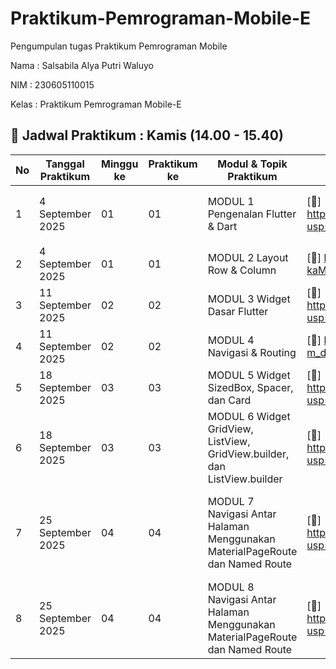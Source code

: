 # Praktikum-Pemrograman-Mobile-E
Pengumpulan tugas Praktikum Pemrograman Mobile

Nama : Salsabila Alya Putri Waluyo

NIM : 230605110015

Kelas : Praktikum Pemrograman Mobile-E  
## 📅 Jadwal Praktikum : Kamis (14.00 - 15.40)

| No | Tanggal Praktikum | Minggu ke | Praktikum ke | Modul & Topik Praktikum           | Link Google Drive | Link GitHub |
|----|-------------------|-----------|--------------|---------------------------|-------------------|-------------|
| 1  | 4 September 2025  | 01        | 01           | MODUL 1 Pengenalan Flutter & Dart | [📂] https://drive.google.com/file/d/1awuJkEVPECZQR3Obslwevs58WBeJDLZF/view?usp=sharing | [💻 GitHub Tugas Praktikum Introduction Flutter](https://github.com/SalsabilaAlya26/mobile-programming-practicum-pertemuan-1-modul-1-) |
| 2  | 4 September 2025  | 01        | 01           | MODUL 2 Layout Row & Column       | [📂] https://drive.google.com/file/d/1B_EmaTQ-n8b961bV-kaM3ZucGRN5Bz3W/view?usp=sharing | [💻 GitHub](https://github.com/SalsabilaAlya26/mobile-programming-practicum-pertemuan-1-modul-2.git) |
| 3  | 11 September 2025 | 02        | 02           | MODUL 3 Widget Dasar Flutter      | [📂] https://drive.google.com/file/d/1sNAgPhvgKRwecy9z8d53I_0gQ7jGEPMN/view?usp=drive_link | [💻 GitHub](https://github.com/SalsabilaAlya26/mobile-programming-practicum-pertemuan-2-modul-1.git) |
| 4  | 11 September 2025 | 02        | 02           | MODUL 4 Navigasi & Routing        | [📂] https://drive.google.com/file/d/1nvxgbSvFUk3QNZMSchW-m_drj28Y_oRC/view?usp=sharing | [💻 GitHub](https://github.com/SalsabilaAlya26/mobile-programming-practicum-pertemuan-2-modul-2.git) |
| 5  | 18 September 2025 | 03        | 03           | MODUL 5 Widget SizedBox, Spacer, dan Card  | [📂] https://drive.google.com/file/d/1va4am4MdsnSbFexuCqVqiea9azBf9tXT/view?usp=sharing | [💻 GitHub](https://github.com/SalsabilaAlya26/mobile-programming-practicum-pertemuan-3-modul-1.git) |
| 6 | 18 September 2025 | 03         | 03           | MODUL 6 Widget GridView, ListView, GridView.builder, dan ListView.builder |  [📂] https://drive.google.com/file/d/1o6txcDuknyopv8NkYoDLJrGX2BAiH3DM/view?usp=sharing | [💻 GitHub](https://github.com/SalsabilaAlya26/mobile-programming-practicum-pertemuan-3-modul-2.git) |
| 7 | 25 September 2025 | 04        | 04          | MODUL 7 Navigasi Antar Halaman Menggunakan MaterialPageRoute dan Named Route |  [📂] https://drive.google.com/file/d/1fUfVPDAJFL0TxQfaA7tiVS88lEWvjZmg/view?usp=sharing | [💻 GitHub_Praktikum 1](https://github.com/SalsabilaAlya26/demo.navigasi.pageroute.git) <br> [💻 GitHub Praktikum 2 ](https://github.com/SalsabilaAlya26/demo_navigasi_tugas2.git) <br>[💻 GitHub Tugas ](https://github.com/SalsabilaAlya26/mobile-programming-practicum-pertemuan-4-modul-1.git)  |
| 8 | 25 September 2025 | 04        | 04          | MODUL 8 Navigasi Antar Halaman Menggunakan MaterialPageRoute dan Named Route |  [📂] https://drive.google.com/file/d/1FM8GJlgpGMBB3Hz45u2zCFrG6jkYXD1t/view?usp=sharing| [💻 GitHub_Praktikum](https://github.com/SalsabilaAlya26/demo.navigasi.namedroute.git) <br> [💻 GitHub Tugas](https://github.com/SalsabilaAlya26/navigasi.argumen.git) |
